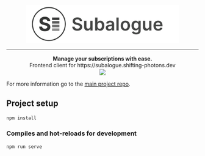 <p align="center">
  <a href="https://subalogue.shifting-photons.dev"><img src="public/logo_wide.png" width="400" height="100"/></a>
</p>

---  

<p align="center">
  <strong>Manage your subscriptions with ease.</strong></br>
  Frontend client for https://subalogue.shifting-photons.dev</br>
  <img src="https://img.shields.io/badge/version-0.1.0-brightgreen" align="center"/></br>
</p>

For more information go to the [main project repo](https://github.com/shifting-photons/subalogue/).

## Project setup
```
npm install
```

### Compiles and hot-reloads for development
```
npm run serve
```
